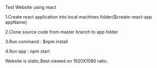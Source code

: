 Test Website using react

1.Create react application into local machines folder($create-react-app appName)

2.Clone source code from master branch to app folder

3.Run command : $npm install

4.Run app : npm start

Website is static.Best viewed on 1920X1080 ratio.
